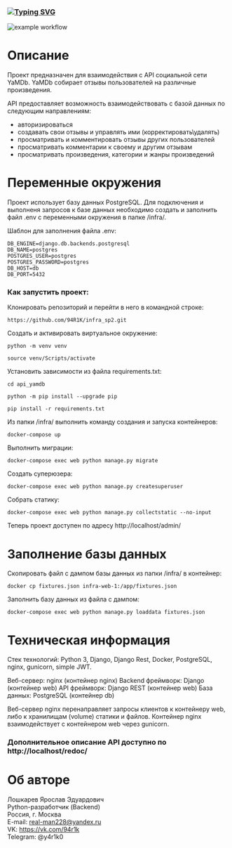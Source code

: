 ### [![Typing SVG](https://readme-typing-svg.herokuapp.com?color=%2336BCF7&lines=Проект+API+YaMDB+by+Y4R1K)](https://git.io/typing-svg)
![example workflow](https://github.com/y4r1k/docs/actions/workflows/yamdb_workflow.yml/badge.svg)
# Описание
Проект предназначен для взаимодействия с API социальной сети YaMDb. YaMDb собирает отзывы пользователей на различные произведения.

API предоставляет возможность взаимодействовать с базой данных по следующим направлениям:
- авторизироваться
- создавать свои отзывы и управлять ими (корректировать\удалять)
- просматривать и комментировать отзывы других пользователей
- просматривать комментарии к своему и другим отзывам
- просматривать произведения, категории и жанры произведений

# Переменные окружения
Проект использует базу данных PostgreSQL.
Для подключения и выполненя запросов к базе данных необходимо создать и заполнить файл .env с переменными окружения в папке /infra/.

Шаблон для заполнения файла .env:

```
DB_ENGINE=django.db.backends.postgresql
DB_NAME=postgres
POSTGRES_USER=postgres
POSTGRES_PASSWORD=postgres
DB_HOST=db
DB_PORT=5432
```

### Как запустить проект:
Клонировать репозиторий и перейти в него в командной строке:

```
https://github.com/94R1K/infra_sp2.git
```

Создать и активировать виртуальное окружение:

```
python -m venv venv
```

```
source venv/Scripts/activate
```

Установить зависимости из файла requirements.txt:

```
cd api_yamdb
```

```
python -m pip install --upgrade pip
```

```
pip install -r requirements.txt
```
Из папки /infra/ выполнить команду создания и запуска контейнеров:

```
docker-compose up
```

Выполнить миграции:

```
docker-compose exec web python manage.py migrate
```

Создать суперюзера:

```
docker-compose exec web python manage.py createsuperuser
```

Собрать статику:

```
docker-compose exec web python manage.py collectstatic --no-input 
```

Теперь проект доступен по адресу http://localhost/admin/

# Заполнение базы данных
Скопировать файл с дампом базы данных из папки /infra/ в контейнер:

```
docker cp fixtures.json infra-web-1:/app/fixtures.json
```
Заполнить базу данных из файла с дампом:

```
docker-compose exec web python manage.py loaddata fixtures.json
```

# Техническая информация
Стек технологий: Python 3, Django, Django Rest, Docker, PostgreSQL, nginx, gunicorn, simple JWT.

Веб-сервер: nginx (контейнер nginx)
Backend фреймворк: Django (контейнер web)
API фреймворк: Django REST (контейнер web)
База данных: PostgreSQL (контейнер db)

Веб-сервер nginx перенаправляет запросы клиентов к контейнеру web, либо к хранилищам (volume) статики и файлов.
Контейнер nginx взаимодействует с контейнером web через gunicorn.

### Дополнительное описание API доступно по http://localhost/redoc/

# Об авторе
Лошкарев Ярослав Эдуардович \
Python-разработчик (Backend) \
Россия, г. Москва \
E-mail: real-man228@yandex.ru \
VK: https://vk.com/94r1k \
Telegram: @y4r1k0
